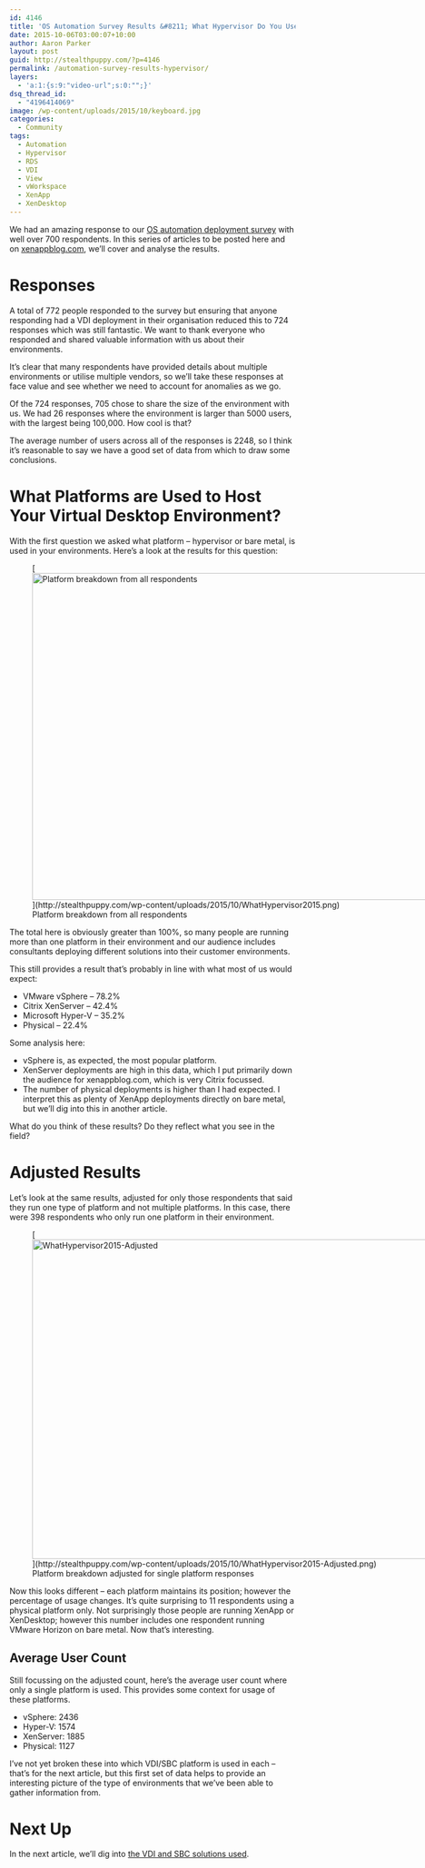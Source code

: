 ```yaml
---
id: 4146
title: 'OS Automation Survey Results &#8211; What Hypervisor Do You Use?'
date: 2015-10-06T03:00:07+10:00
author: Aaron Parker
layout: post
guid: http://stealthpuppy.com/?p=4146
permalink: /automation-survey-results-hypervisor/
layers:
  - 'a:1:{s:9:"video-url";s:0:"";}'
dsq_thread_id:
  - "4196414069"
image: /wp-content/uploads/2015/10/keyboard.jpg
categories:
  - Community
tags:
  - Automation
  - Hypervisor
  - RDS
  - VDI
  - View
  - vWorkspace
  - XenApp
  - XenDesktop
---
```

We had an amazing response to our [OS automation deployment survey](http://xenappblog.com/2015/take-part-in-the-os-deployment-automation-survey/) with well over 700 respondents. In this series of articles to be posted here and on [xenappblog.com](http://xenappblog.com), we&#8217;ll cover and analyse the results.

# Responses

A total of 772 people responded to the survey but ensuring that anyone responding had a VDI deployment in their organisation reduced this to 724 responses which was still fantastic. We want to thank everyone who responded and shared valuable information with us about their environments.

It&#8217;s clear that many respondents have provided details about multiple environments or utilise multiple vendors, so we&#8217;ll take these responses at face value and see whether we need to account for anomalies as we go.

Of the 724 responses, 705 chose to share the size of the environment with us. We had 26 responses where the environment is larger than 5000 users, with the largest being 100,000. How cool is that?

The average number of users across all of the responses is 2248, so I think it&#8217;s reasonable to say we have a good set of data from which to draw some conclusions.

# What Platforms are Used to Host Your Virtual Desktop Environment?

With the first question we asked what platform &#8211; hypervisor or bare metal, is used in your environments. Here&#8217;s a look at the results for this question:

<figure id="attachment_4149" aria-describedby="caption-attachment-4149" style="width: 1024px" class="wp-caption alignnone">[<img class="wp-image-4149 size-large" src="http://stealthpuppy.com/wp-content/uploads/2015/10/WhatHypervisor2015-1024x576.png" alt="Platform breakdown from all respondents" width="1024" height="576" srcset="https://stealthpuppy.com/wp-content/uploads/2015/10/WhatHypervisor2015-1024x576.png 1024w, https://stealthpuppy.com/wp-content/uploads/2015/10/WhatHypervisor2015-150x84.png 150w, https://stealthpuppy.com/wp-content/uploads/2015/10/WhatHypervisor2015-300x169.png 300w" sizes="(max-width: 1024px) 100vw, 1024px" />](http://stealthpuppy.com/wp-content/uploads/2015/10/WhatHypervisor2015.png)<figcaption id="caption-attachment-4149" class="wp-caption-text">Platform breakdown from all respondents</figcaption></figure>

The total here is obviously greater than 100%, so many people are running more than one platform in their environment and our audience includes consultants deploying different solutions into their customer environments.

This still provides a result that&#8217;s probably in line with what most of us would expect:

  * VMware vSphere &#8211; 78.2%
  * Citrix XenServer &#8211; 42.4%
  * Microsoft Hyper-V &#8211; 35.2%
  * Physical &#8211; 22.4%

Some analysis here:

  * vSphere is, as expected, the most popular platform.
  * XenServer deployments are high in this data, which I put primarily down the audience for xenappblog.com, which is very Citrix focussed.
  * The number of physical deployments is higher than I had expected. I interpret this as plenty of XenApp deployments directly on bare metal, but we&#8217;ll dig into this in another article.

What do you think of these results? Do they reflect what you see in the field?

# Adjusted Results

Let&#8217;s look at the same results, adjusted for only those respondents that said they run one type of platform and not multiple platforms. In this case, there were 398 respondents who only run one platform in their environment.

<figure id="attachment_4152" aria-describedby="caption-attachment-4152" style="width: 1024px" class="wp-caption alignnone">[<img class="wp-image-4152 size-large" src="http://stealthpuppy.com/wp-content/uploads/2015/10/WhatHypervisor2015-Adjusted-1024x563.png" alt="WhatHypervisor2015-Adjusted" width="1024" height="563" srcset="https://stealthpuppy.com/wp-content/uploads/2015/10/WhatHypervisor2015-Adjusted-1024x563.png 1024w, https://stealthpuppy.com/wp-content/uploads/2015/10/WhatHypervisor2015-Adjusted-150x82.png 150w, https://stealthpuppy.com/wp-content/uploads/2015/10/WhatHypervisor2015-Adjusted-300x165.png 300w" sizes="(max-width: 1024px) 100vw, 1024px" />](http://stealthpuppy.com/wp-content/uploads/2015/10/WhatHypervisor2015-Adjusted.png)<figcaption id="caption-attachment-4152" class="wp-caption-text">Platform breakdown adjusted for single platform responses</figcaption></figure>

Now this looks different &#8211; each platform maintains its position; however the percentage of usage changes. It&#8217;s quite surprising to 11 respondents using a physical platform only. Not surprisingly those people are running XenApp or XenDesktop; however this number includes one respondent running VMware Horizon on bare metal. Now that&#8217;s interesting.

## Average User Count

Still focussing on the adjusted count, here&#8217;s the average user count where only a single platform is used. This provides some context for usage of these platforms.

  * vSphere: 2436
  * Hyper-V: 1574
  * XenServer: 1885
  * Physical: 1127

I&#8217;ve not yet broken these into which VDI/SBC platform is used in each &#8211; that&#8217;s for the next article, but this first set of data helps to provide an interesting picture of the type of environments that we&#8217;ve been able to gather information from.

# Next Up

In the next article, we&#8217;ll dig into [the VDI and SBC solutions used](http://stealthpuppy.com/automation-survey-results-vdi-platforms/).